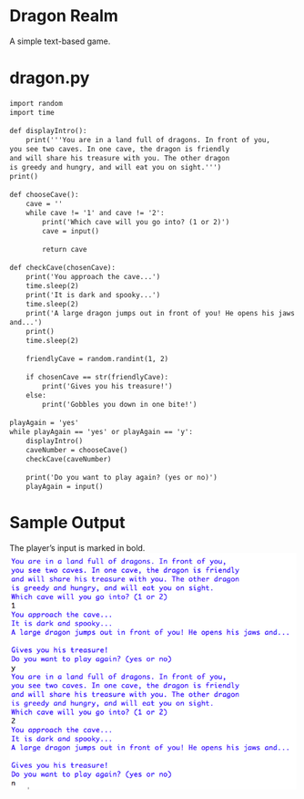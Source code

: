 Dragon Realm
========================================================
A simple text-based game.

dragon.py
========================================================
```Python3
import random
import time

def displayIntro():
    print('''You are in a land full of dragons. In front of you,
you see two caves. In one cave, the dragon is friendly
and will share his treasure with you. The other dragon
is greedy and hungry, and will eat you on sight.''')
print()

def chooseCave():
    cave = ''
    while cave != '1' and cave != '2':
        print('Which cave will you go into? (1 or 2)')
        cave = input()

        return cave

def checkCave(chosenCave):
    print('You approach the cave...')
    time.sleep(2)
    print('It is dark and spooky...')
    time.sleep(2)
    print('A large dragon jumps out in front of you! He opens his jaws and...')
    print()
    time.sleep(2)

    friendlyCave = random.randint(1, 2)

    if chosenCave == str(friendlyCave):
        print('Gives you his treasure!')
    else:
        print('Gobbles you down in one bite!')

playAgain = 'yes'
while playAgain == 'yes' or playAgain == 'y':
    displayIntro()
    caveNumber = chooseCave()
    checkCave(caveNumber)

    print('Do you want to play again? (yes or no)')
    playAgain = input()
```

Sample Output
========================================================
The player’s input is marked in bold.
![Sample output Dragon Realm](https://github.com/nihathalici/Invent-with-Python/blob/main/Dragon-Realm/screenshot_dragon.PNG)
